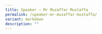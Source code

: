 ```yaml
---
title: Speaker – Mr Muzaffar Mustaffa
permalink: /speaker-mr-muzaffar-mustaffa/
variant: markdown
description: ""
---
```

